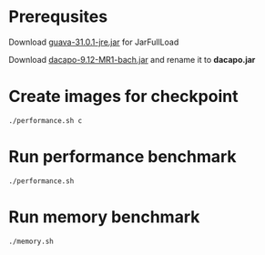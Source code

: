 # Prerequsites

Download [guava-31.0.1-jre.jar](https://repo1.maven.org/maven2/com/google/guava/guava/31.0.1-jre/guava-31.0.1-jre.jar) for JarFullLoad

Download [dacapo-9.12-MR1-bach.jar](https://sourceforge.net/projects/dacapobench/files/9.12-bach-MR1/dacapo-9.12-MR1-bach.jar/download) and rename it to <b>dacapo.jar</b>

# Create images for checkpoint

```console
./performance.sh c
```

# Run performance benchmark

```console
./performance.sh
```

# Run memory benchmark

```console
./memory.sh
```
